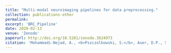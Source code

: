 ```yaml
---
title: "Multi-modal neuroimaging pipelines for data preprocessing."
collection: publications-other
permalink: 
excerpt: 'BRC_Pipeline'
date: 2020-02-13
venue: 'Zenodo'
paperurl: http://doi.org/10.5281/zenodo.3624973
citation: 'Mohammadi-Nejad, A., <b>Pszczolkowski, S.</b>, Auer, D.P., Sotiropoulos, S., 2020. &quot;Multi-modal neuroimaging pipelines for data preprocessing.&quot; (BRC_Pipeline, University of Nottingham, UK)'
---
```

